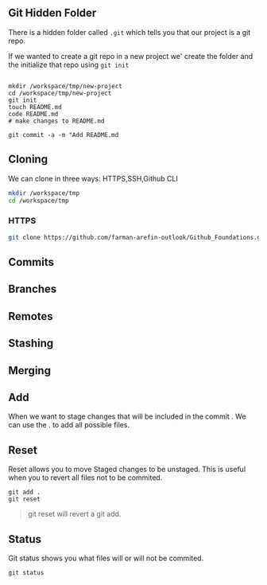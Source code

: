## Git Hidden Folder

There is a hidden folder called `.git` which tells you that our project is a git repo.

If we wanted to create a git repo in a new project we' create the folder and the initialize that repo using `git init`

```

mkdir /workspace/tmp/new-project
cd /workspace/tmp/new-project
git init
touch README.md
code README.md
# make changes to README.md

git commit -a -m "Add README.md

```

## Cloning

We can clone in three ways: HTTPS,SSH,Github CLI

```sh
mkdir /workspace/tmp
cd /workspace/tmp
```

### HTTPS

```sh
git clone https://github.com/farman-arefin-outlook/Github_Foundations.git
```

## Commits

## Branches

## Remotes

## Stashing

## Merging

## Add

When we want to stage changes that will be included in the commit . We can use the . to add all possible files.

## Reset

Reset allows you to move Staged changes to be unstaged. This is useful when you to revert all files not to be commited.

```
git add .
git reset

```

> git reset will revert a git add.

## Status

Git status shows you what files will or will not be commited.

```
git status

```
